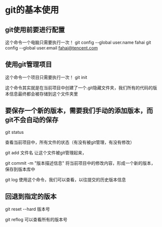 # git的基本使用

## git使用前要进行配置

这个命令一个电脑只需要执行一次！
git config  --global user.name fahai
git config  --global user.email fahai@tencent.com


## 使用git管理项目
这个命令一个项目只需要执行一次！
git init

这个命令其实就是在当前项目中创建了一个.git隐藏文件夹，我们所有的代码的版本信息最终都会被存储到这个文件夹里



## 要保存一个新的版本，需要我们手动的添加版本，而git不会自动的保存


git status 

查看当前项目中，所有文件的状态（有没有被git管理，有没有修改）


git add 文件名
让这个文件被git管理起来，


git commit -m "版本描述信息"
将当前项目中的修改内容，形成一个新的版本，保存到版本库中


git log
使用这个命令，我们可以查看，以往提交的历史版本信息

## 回退到指定的版本

git reset --hard 版本号

git reflog 可以查看所有的版本号